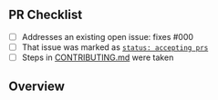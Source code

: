 <!-- 👋 Hi, thanks for sending a PR to notion-rich-text-to-markdown! 💖.
Please fill out all fields below and make sure each item is true and [x] checked.
Otherwise we may not be able to review your PR. -->

## PR Checklist

- [ ] Addresses an existing open issue: fixes #000
- [ ] That issue was marked as [`status: accepting prs`](https://github.com/JoshuaKGoldberg/notion-rich-text-to-markdown/issues?q=is%3Aopen+is%3Aissue+label%3A%22status%3A+accepting+prs%22)
- [ ] Steps in [CONTRIBUTING.md](https://github.com/JoshuaKGoldberg/notion-rich-text-to-markdown/blob/main/.github/CONTRIBUTING.md) were taken

## Overview

<!-- Description of what is changed and how the code change does that. -->
